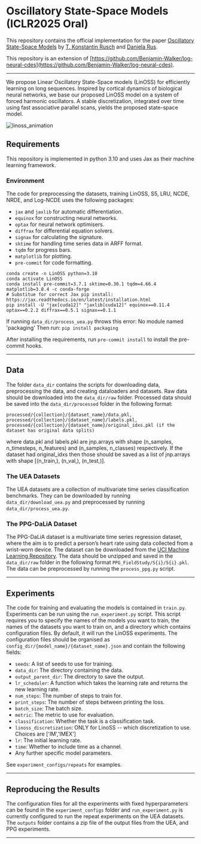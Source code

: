 # Oscillatory State-Space Models (ICLR2025 Oral)

This  repository contains the official implementation for the paper [Oscillatory State-Space Models](https://openreview.net/pdf?id=GRMfXcAAFh) by [T. Konstantin Rusch](https://konstantinrusch.com/) and [Daniela Rus](https://www.csail.mit.edu/person/daniela-rus).

This repository is an extension of [https://github.com/Benjamin-Walker/log-neural-cdes](https://github.com/Benjamin-Walker/log-neural-cdes). 

--------------------
We propose Linear Oscillatory State-Space models (LinOSS) for efficiently learning on long sequences. Inspired by cortical dynamics of biological neural networks, we base our proposed LinOSS model on a system of forced harmonic oscillators. A stable discretization, integrated over time using fast associative parallel scans, yields the proposed state-space model. 

![linoss_animation](https://github.com/user-attachments/assets/9d034ddf-3fa8-48e8-9818-8c3217015135)

## Requirements

This repository is implemented in python 3.10 and uses Jax as their machine learning framework.

### Environment

The code for preprocessing the datasets, training LinOSS, S5, LRU, NCDE, NRDE, and Log-NCDE uses the following packages:
- `jax` and `jaxlib` for automatic differentiation.
- `equinox` for constructing neural networks.
- `optax` for neural network optimisers.
- `diffrax` for differential equation solvers.
- `signax` for calculating the signature.
- `sktime` for handling time series data in ARFF format.
- `tqdm` for progress bars.
- `matplotlib` for plotting.
- `pre-commit` for code formatting.

```
conda create -n LinOSS python=3.10
conda activate LinOSS
conda install pre-commit=3.7.1 sktime=0.30.1 tqdm=4.66.4 matplotlib=3.8.4 -c conda-forge
# Substitue for correct Jax pip install: https://jax.readthedocs.io/en/latest/installation.html
pip install -U "jax[cuda12]" "jaxlib[cuda12]" equinox==0.11.4 optax==0.2.2 diffrax==0.5.1 signax==0.1.1
```

If running `data_dir/process_uea.py` throws this error: No module named 'packaging'
Then run: `pip install packaging`

After installing the requirements, run `pre-commit install` to install the pre-commit hooks.

---

## Data

The folder `data_dir` contains the scripts for downloading data, preprocessing the data, and creating dataloaders and 
datasets. Raw data should be downloaded into the `data_dir/raw` folder. Processed data should be saved into the `data_dir/processed`
folder in the following format: 
```
processed/{collection}/{dataset_name}/data.pkl, 
processed/{collection}/{dataset_name}/labels.pkl,
processed/{collection}/{dataset_name}/original_idxs.pkl (if the dataset has original data splits)
```
where data.pkl and labels.pkl are jnp.arrays with shape (n_samples, n_timesteps, n_features) 
and (n_samples, n_classes) respectively. If the dataset had original_idxs then those should
be saved as a list of jnp.arrays with shape [(n_train,), (n_val,), (n_test,)].

### The UEA Datasets

The UEA datasets are a collection of multivariate time series classification benchmarks. They can be downloaded by 
running `data_dir/download_uea.py` and preprocessed by running `data_dir/process_uea.py`.

### The PPG-DaLiA Dataset

The PPG-DaLiA dataset is a multivariate time series regression dataset,
where the aim is to predict a person’s heart rate using data
collected from a wrist-worn device. The dataset can be downloaded from the 
<a href="https://archive.ics.uci.edu/dataset/495/ppg+dalia">UCI Machine Learning Repository</a>. The data should be 
unzipped and saved in the `data_dir/raw` folder in the following format `PPG_FieldStudy/S{i}/S{i}.pkl`. The data can be
preprocessed by running the `process_ppg.py` script.

---

## Experiments

The code for training and evaluating the models is contained in `train.py`. Experiments can be run using the `run_experiment.py` script. 
This script requires you to specify the names of the models you want to train, 
the names of the datasets you want to train on, and a directory which contains configuration files. By default,
it will run the LinOSS experiments. The configuration files should be organised as `config_dir/{model_name}/{dataset_name}.json` and contain the
following fields:
- `seeds`: A list of seeds to use for training.
- `data_dir`: The directory containing the data.
- `output_parent_dir`: The directory to save the output.
- `lr_scheduler`: A function which takes the learning rate and returns the new learning rate.
- `num_steps`: The number of steps to train for.
- `print_steps`: The number of steps between printing the loss.
- `batch_size`: The batch size.
- `metric`: The metric to use for evaluation.
- `classification`: Whether the task is a classification task.
- `linoss_discretization`: ONLY for LinoSS -- which discretization to use. Choices are ['IM','IMEX']
- `lr`: The initial learning rate.
- `time`: Whether to include time as a channel.
- Any further specific model parameters. 

See `experiment_configs/repeats` for examples.

---

## Reproducing the Results

The configuration files for all the experiments with fixed hyperparameters can be found in the `experiment_configs` folder and
`run_experiment.py` is currently configured to run the repeat experiments on the UEA datasets.
The `outputs` folder contains a zip file of the output files from the UEA, and PPG experiments. 

---
